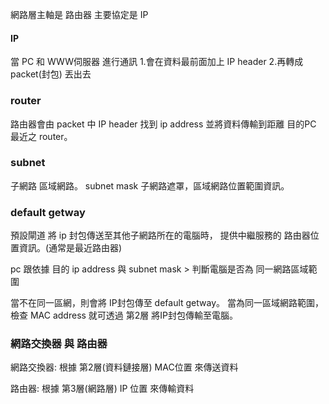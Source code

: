 
網路層主軸是 路由器
主要協定是 IP


#### IP
當 PC 和 WWW伺服器 進行通訊
1.會在資料最前面加上 IP header
2.再轉成 packet(封包) 丟出去

### router
路由器會由 packet 中 IP header 找到 ip address
並將資料傳輸到距離 目的PC 最近之 router。

### subnet
子網路
區域網路。
subnet mask 子網路遮罩，區域網路位置範圍資訊。

### default getway
預設閘道
將 ip 封包傳送至其他子網路所在的電腦時，
提供中繼服務的 路由器位置資訊。(通常是最近路由器)

pc 跟依據 目的 ip address 與 subnet mask
\> 判斷電腦是否為 同一網路區域範圍

當不在同一區網，則會將 IP封包傳至 default getway。
當為同一區域網路範圍，檢查 MAC address
就可透過 第2層 將IP封包傳輸至電腦。

### 網路交換器 與 路由器

網路交換器:
根據 第2層(資料鏈接層) MAC位置 來傳送資料

路由器:
根據 第3層(網路層) IP 位置 來傳輸資料


